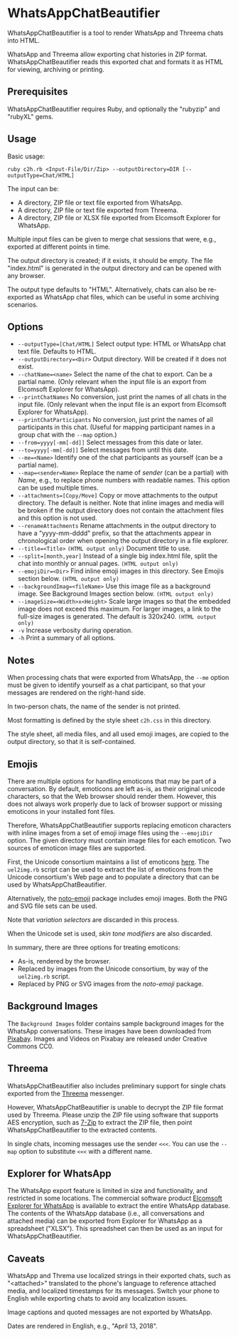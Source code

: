 # WhatsAppChatBeautifier

WhatsAppChatBeautifier is a tool to render WhatsApp and Threema chats into
HTML.

WhatsApp and Threema allow exporting chat histories in ZIP format.
WhatsAppChatBeautifier reads this exported chat and formats it as HTML
for viewing, archiving or printing.

## Prerequisites

WhatsAppChatBeautifier requires Ruby, and optionally the "rubyzip" and
"rubyXL" gems.

## Usage

Basic usage:

```
ruby c2h.rb <Input-File/Dir/Zip> --outputDirectory=DIR [--outputType=Chat/HTML]
```

The input can be:
- A directory, ZIP file or text file exported from WhatsApp.
- A directory, ZIP file or text file exported from Threema.
- A directory, ZIP file or XLSX file exported from Elcomsoft Explorer
  for WhatsApp.

Multiple input files can be given to merge chat sessions that were, e.g.,
exported at different points in time.

The output directory is created; if it exists, it should be empty. The file
"index.html" is generated in the output directory and can be opened with any
browser.

The output type defaults to "HTML". Alternatively, chats can also be
re-exported as WhatsApp chat files, which can be useful in some archiving
scenarios.

## Options

- `--outputType=[Chat/HTML]` Select output type: HTML or WhatsApp chat text
file. Defaults to HTML.
- `--outputDirectory=<Dir>` Output directory. Will be created if it does not
exist.
- `--chatName=<name>` Select the name of the chat to export. Can be a
partial name. (Only relevant when the input file is an export from Elcomsoft
Explorer for WhatsApp).
- `--printChatNames` No conversion, just print the names of all chats in
the input file. (Only relevant when the input file is an export from Elcomsoft
Explorer for WhatsApp).
- `--printChatParticipants` No conversion, just print the names of all
participants in this chat. (Useful for mapping participant names in a group
chat with the `--map` option.)
- `--from=yyyy[-mm[-dd]]` Select messages from this date or later.
- `--to=yyyy[-mm[-dd]]` Select messages from until this date.
- `--me=<Name>` Identify one of the chat participants as yourself (can be
a partial name).
- `--map=<sender=Name>` Replace the name of _sender_ (can be a partial)
with _Name_, e.g., to replace phone numbers with readable names. This
option can be used multiple times.
- `--attachments=[Copy/Move]` Copy or move attachments to the output
directory. The default is neither. Note that inline images and media will
be broken if the output directory does not contain the attachment files
and this option is not used.
- `--renameAttachments` Rename attachments in the output directory to
have a "yyyy-mm-dddd" prefix, so that the attachments appear in chronological
order when opening the output directory in a file explorer.
- `--title=<Title>` `(HTML output only)` Document title to use.
- `--split=[month,year]` Instead of a single big index.html file, split the chat
into monthly or annual pages. `(HTML output only)`
- `--emojiDir=<Dir>` Find inline emoji images in this directory. See Emojis
section below. `(HTML output only)`
- `--backgroundImag=<fileName>` Use this image file as a background image.
See Background Images section below. `(HTML output only)`
- `--imageSize=<Width>x<Height>` Scale large images so that the embedded
image does not exceed this maximum. For larger images, a link to the full-size
images is generated. The default is 320x240. `(HTML output only)`
- `-v` Increase verbosity during operation.
- `-h` Print a summary of all options.

## Notes

When processing chats that were exported from WhatsApp, the `--me` option
must be given to identify yourself as a chat participant, so that your
messages are rendered on the right-hand side.

In two-person chats, the name of the sender is not printed.

Most formatting is defined by the style sheet `c2h.css` in this directory.

The style sheet, all media files, and all used emoji images, are copied to the
output directory, so that it is self-contained.

## Emojis

There are multiple options for handling emoticons that may be part of a conversation.
By default, emoticons are left as-is, as their original unicode characters, so
that the Web browser should render them. However, this does not always work
properly due to lack of browser support or missing emoticons in your installed
font files.

Therefore, WhatsAppChatBeautifier supports replacing emoticon characters with
inline images from a set of emoji image files using the `--emojiDir` option.
The given directory must contain image files for each emoticon. Two sources
of emoticon image files are supported.

First, the Unicode consortium maintains a list of emoticons
[here](http://www.unicode.org/emoji/charts/emoji-list.html). The `uel2img.rb`
script can be used to extract the list of emoticons from the Unicode
consortium's Web page and to populate a directory that can be used by
WhatsAppChatBeautifier.

Alternatively, the [noto-emoji](https://github.com/googlei18n/noto-emoji)
package includes emoji images. Both the PNG and SVG file sets can be used.

Note that _variation selectors_ are discarded in this process.

When the Unicode set is used, _skin tone modifiers_ are also discarded.

In summary, there are three options for treating emoticons:
- As-is, rendered by the browser.
- Replaced by images from the Unicode consortium, by way of the `uel2img.rb` script.
- Replaced by PNG or SVG images from the _noto-emoji_ package.

## Background Images

The `Background Images` folder contains sample background images for the
WhatsApp conversations. These images have been downloaded from
[Pixabay](https://pixabay.com/de/). Images and Videos on Pixabay are
released under Creative Commons CC0.

## Threema

WhatsAppChatBeautifier also includes preliminary support for single chats
exported from the [Threema](https://threema.ch/) messenger.

However, WhatsAppChatBeautifier is unable to decrypt the ZIP file format
used by Threema. Please unzip the ZIP file using software that supports
AES encryption, such as [7-Zip](https://www.7-zip.org/) to extract the
ZIP file, then point WhatsAppChatBeautifier to the extracted contents.

In single chats, incoming messages use the sender `<<<`. You can use the
`--map` option to substitute `<<<` with a different name.

## Explorer for WhatsApp

The WhatsApp export feature is limited in size and functionality, and
restricted in some locations. The commercial software product
[Elcomsoft Explorer for WhatsApp](https://www.elcomsoft.de/exwa.html)
is available to extract the entire WhatsApp database. The contents of
the WhatsApp database (i.e., all conversations and attached media) can
be exported from Explorer for WhatsApp as a spreadsheet ("XLSX").
This spreadsheet can then be used as an input for WhatsAppChatBeautifier.

## Caveats

WhatsApp and Threma use localized strings in their exported chats, such
as "&lt;attached&gt;" translated to the phone's language to reference
attached media, and localized timestamps for its messages. Switch your
phone to English while exporting chats to avoid any localization issues.

Image captions and quoted messages are not exported by WhatsApp.

Dates are rendered in English, e.g., "April 13, 2018".
